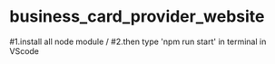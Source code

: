 # business_card_provider_website
#1.install all node module /
#2.then type 'npm run start' in terminal in VScode

